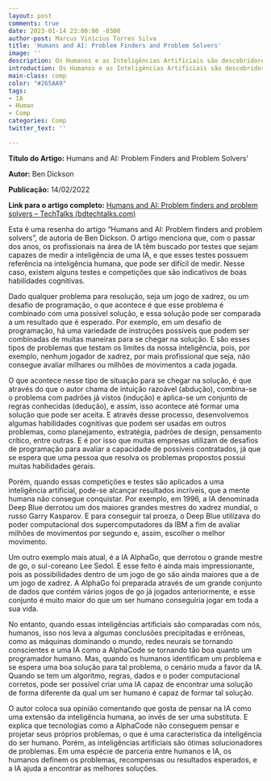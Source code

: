 ```yaml
---
layout: post
comments: true
date: 2023-01-14 23:00:00 -0300
author-post: Marcus Vinícius Torres Silva
title: 'Humans and AI: Problem Finders and Problem Solvers'
image: ''
description: Os Humanos e as Inteligências Artificiais são descobridores ou resolvedores de problemas
introduction: Os Humanos e as Inteligências Artificiais são descobridores ou resolvedores de problemas
main-class: comp
color: "#265AA9"
tags:
- IA
- Human
- Comp
categories: Comp
twitter_text: ''

---
```


**Título do Artigo:** Humans and AI: Problem Finders and Problem Solvers'

**Autor:** Ben Dickson

**Publicação:** 14/02/2022

**Link para o artigo completo:** [Humans and AI: Problem finders and problem solvers – TechTalks (bdtechtalks.com)](https://bdtechtalks.com/2022/02/14/ai-humans-problem-solvers-problem-finders/)


Esta é uma resenha do artigo “Humans and AI: Problem finders and problem solvers”, de autoria de Ben Dickson. O artigo menciona que, com o passar dos anos,  os profissionais na área de IA têm buscado por testes que sejam capazes de medir a inteligência de uma IA, e que esses testes possuem referência na inteligência humana, que pode ser difícil de medir. Nesse caso, existem alguns testes e competições que são indicativos de boas habilidades cognitivas.

Dado qualquer problema para resolução, seja um jogo de xadrez, ou um desafio de programação, o que acontece é que esse problema é combinado com uma possível solução, e essa solução pode ser comparada a um resultado que é esperado. Por exemplo, em um desafio de programação, há uma variedade de instruções possíveis que podem ser combinadas de muitas maneiras para se chegar na solução.
E são esses tipos de problemas que testam os limites da nossa inteligência, pois, por exemplo, nenhum jogador de xadrez, por mais profissional que seja, não consegue avaliar milhares ou milhões de movimentos a cada jogada.

O que acontece nesse tipo de situação para se chegar na solução, é que através do que o autor chama de intuição razoável (abdução), combina-se o problema com padrões já vistos (indução) e aplica-se um conjunto de regras conhecidas (dedução), e assim, isso acontece até formar uma solução que pode ser aceita. E através desse processo, desenvolvemos algumas habilidades cognitivas que podem ser usadas em outros problemas, como planejamento, estratégia, padrões de design, pensamento crítico, entre outras. E é por isso que muitas empresas utilizam de desafios de programação para avaliar a capacidade de possíveis contratados, já que se espera que uma pessoa que resolva os problemas propostos possui muitas habilidades gerais.

Porém, quando essas competições e testes são aplicados a uma inteligência artificial, pode-se alcançar resultados incríveis, que a mente humana não consegue conquistar. 
Por exemplo, em 1996, a IA denominada Deep Blue derrotou um dos maiores grandes mestres do xadrez mundial, o russo Garry Kasparov. E para conseguir tal proeza, o Deep Blue utilizava do poder computacional dos supercomputadores da IBM a fim de avaliar milhões de movimentos por segundo e, assim, escolher o melhor movimento. 

Um outro exemplo mais atual, é a IA AlphaGo, que derrotou o grande mestre de go, o sul-coreano Lee Sedol. E esse feito é ainda mais impressionante, pois as possibilidades dentro de um jogo de go são ainda maiores que a de um jogo de xadrez. A AlphaGo foi preparada através de um grande conjunto de dados que contém vários jogos de go já jogados anteriormente, e esse conjunto é muito maior do que um ser humano conseguiria jogar em toda a sua vida.

No entanto, quando essas inteligências artificiais são comparadas com nós, humanos, isso nos leva a algumas conclusões precipitadas e errôneas, como as máquinas dominando o mundo, redes neurais se tornando conscientes e uma IA como a AlphaCode se tornando tão boa quanto um programador humano. Mas, quando os humanos identificam um problema e se espera uma boa solução para tal problema, o cenário muda a favor da IA. Quando se tem um algoritmo, regras, dados e o poder computacional corretos, pode ser possível criar uma IA capaz de encontrar uma solução de forma diferente da qual um ser humano é capaz de formar tal solução.

O autor coloca sua opinião comentando que gosta de pensar na IA como uma extensão da inteligência humana, ao invés de ser uma substituta. E explica que tecnologias como a AlphaCode não conseguem pensar e projetar seus próprios problemas, o que é uma característica da inteligência do ser humano. Porém, as inteligências artificiais são ótimas solucionadores de problemas. Em uma espécie de parceria entre humanos e IA, os humanos definem os problemas, recompensas ou resultados esperados, e a IA ajuda a encontrar as melhores soluções.

